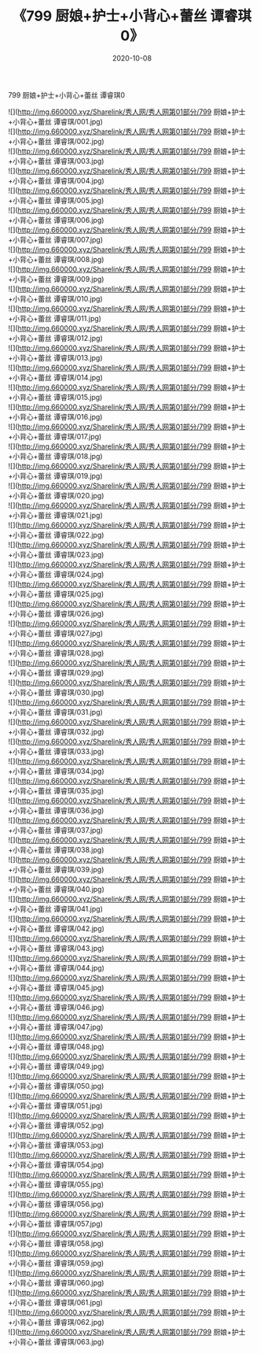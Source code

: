 ﻿---
layout: post
title:  《799 厨娘+护士+小背心+蕾丝 谭睿琪0》
date:   2020-10-08
img: http://img.660000.xyz/Sharelink/秀人网/秀人网第01部分/799 厨娘+护士+小背心+蕾丝 谭睿琪0/000.jpg
categories: [美女, 清纯, 唯美]
---

799 厨娘+护士+小背心+蕾丝 谭睿琪0

  ![](http://img.660000.xyz/Sharelink/秀人网/秀人网第01部分/799 厨娘+护士+小背心+蕾丝 谭睿琪/001.jpg) <br> ![](http://img.660000.xyz/Sharelink/秀人网/秀人网第01部分/799 厨娘+护士+小背心+蕾丝 谭睿琪/002.jpg) <br> ![](http://img.660000.xyz/Sharelink/秀人网/秀人网第01部分/799 厨娘+护士+小背心+蕾丝 谭睿琪/003.jpg) <br> ![](http://img.660000.xyz/Sharelink/秀人网/秀人网第01部分/799 厨娘+护士+小背心+蕾丝 谭睿琪/004.jpg) <br> ![](http://img.660000.xyz/Sharelink/秀人网/秀人网第01部分/799 厨娘+护士+小背心+蕾丝 谭睿琪/005.jpg) <br> ![](http://img.660000.xyz/Sharelink/秀人网/秀人网第01部分/799 厨娘+护士+小背心+蕾丝 谭睿琪/006.jpg) <br> ![](http://img.660000.xyz/Sharelink/秀人网/秀人网第01部分/799 厨娘+护士+小背心+蕾丝 谭睿琪/007.jpg) <br> ![](http://img.660000.xyz/Sharelink/秀人网/秀人网第01部分/799 厨娘+护士+小背心+蕾丝 谭睿琪/008.jpg) <br> ![](http://img.660000.xyz/Sharelink/秀人网/秀人网第01部分/799 厨娘+护士+小背心+蕾丝 谭睿琪/009.jpg) <br> ![](http://img.660000.xyz/Sharelink/秀人网/秀人网第01部分/799 厨娘+护士+小背心+蕾丝 谭睿琪/010.jpg) <br> ![](http://img.660000.xyz/Sharelink/秀人网/秀人网第01部分/799 厨娘+护士+小背心+蕾丝 谭睿琪/011.jpg) <br> ![](http://img.660000.xyz/Sharelink/秀人网/秀人网第01部分/799 厨娘+护士+小背心+蕾丝 谭睿琪/012.jpg) <br> ![](http://img.660000.xyz/Sharelink/秀人网/秀人网第01部分/799 厨娘+护士+小背心+蕾丝 谭睿琪/013.jpg) <br> ![](http://img.660000.xyz/Sharelink/秀人网/秀人网第01部分/799 厨娘+护士+小背心+蕾丝 谭睿琪/014.jpg) <br> ![](http://img.660000.xyz/Sharelink/秀人网/秀人网第01部分/799 厨娘+护士+小背心+蕾丝 谭睿琪/015.jpg) <br> ![](http://img.660000.xyz/Sharelink/秀人网/秀人网第01部分/799 厨娘+护士+小背心+蕾丝 谭睿琪/016.jpg) <br> ![](http://img.660000.xyz/Sharelink/秀人网/秀人网第01部分/799 厨娘+护士+小背心+蕾丝 谭睿琪/017.jpg) <br> ![](http://img.660000.xyz/Sharelink/秀人网/秀人网第01部分/799 厨娘+护士+小背心+蕾丝 谭睿琪/018.jpg) <br> ![](http://img.660000.xyz/Sharelink/秀人网/秀人网第01部分/799 厨娘+护士+小背心+蕾丝 谭睿琪/019.jpg) <br> ![](http://img.660000.xyz/Sharelink/秀人网/秀人网第01部分/799 厨娘+护士+小背心+蕾丝 谭睿琪/020.jpg) <br> ![](http://img.660000.xyz/Sharelink/秀人网/秀人网第01部分/799 厨娘+护士+小背心+蕾丝 谭睿琪/021.jpg) <br> ![](http://img.660000.xyz/Sharelink/秀人网/秀人网第01部分/799 厨娘+护士+小背心+蕾丝 谭睿琪/022.jpg) <br> ![](http://img.660000.xyz/Sharelink/秀人网/秀人网第01部分/799 厨娘+护士+小背心+蕾丝 谭睿琪/023.jpg) <br> ![](http://img.660000.xyz/Sharelink/秀人网/秀人网第01部分/799 厨娘+护士+小背心+蕾丝 谭睿琪/024.jpg) <br> ![](http://img.660000.xyz/Sharelink/秀人网/秀人网第01部分/799 厨娘+护士+小背心+蕾丝 谭睿琪/025.jpg) <br> ![](http://img.660000.xyz/Sharelink/秀人网/秀人网第01部分/799 厨娘+护士+小背心+蕾丝 谭睿琪/026.jpg) <br> ![](http://img.660000.xyz/Sharelink/秀人网/秀人网第01部分/799 厨娘+护士+小背心+蕾丝 谭睿琪/027.jpg) <br> ![](http://img.660000.xyz/Sharelink/秀人网/秀人网第01部分/799 厨娘+护士+小背心+蕾丝 谭睿琪/028.jpg) <br> ![](http://img.660000.xyz/Sharelink/秀人网/秀人网第01部分/799 厨娘+护士+小背心+蕾丝 谭睿琪/029.jpg) <br> ![](http://img.660000.xyz/Sharelink/秀人网/秀人网第01部分/799 厨娘+护士+小背心+蕾丝 谭睿琪/030.jpg) <br> ![](http://img.660000.xyz/Sharelink/秀人网/秀人网第01部分/799 厨娘+护士+小背心+蕾丝 谭睿琪/031.jpg) <br> ![](http://img.660000.xyz/Sharelink/秀人网/秀人网第01部分/799 厨娘+护士+小背心+蕾丝 谭睿琪/032.jpg) <br> ![](http://img.660000.xyz/Sharelink/秀人网/秀人网第01部分/799 厨娘+护士+小背心+蕾丝 谭睿琪/033.jpg) <br> ![](http://img.660000.xyz/Sharelink/秀人网/秀人网第01部分/799 厨娘+护士+小背心+蕾丝 谭睿琪/034.jpg) <br> ![](http://img.660000.xyz/Sharelink/秀人网/秀人网第01部分/799 厨娘+护士+小背心+蕾丝 谭睿琪/035.jpg) <br> ![](http://img.660000.xyz/Sharelink/秀人网/秀人网第01部分/799 厨娘+护士+小背心+蕾丝 谭睿琪/036.jpg) <br> ![](http://img.660000.xyz/Sharelink/秀人网/秀人网第01部分/799 厨娘+护士+小背心+蕾丝 谭睿琪/037.jpg) <br> ![](http://img.660000.xyz/Sharelink/秀人网/秀人网第01部分/799 厨娘+护士+小背心+蕾丝 谭睿琪/038.jpg) <br> ![](http://img.660000.xyz/Sharelink/秀人网/秀人网第01部分/799 厨娘+护士+小背心+蕾丝 谭睿琪/039.jpg) <br> ![](http://img.660000.xyz/Sharelink/秀人网/秀人网第01部分/799 厨娘+护士+小背心+蕾丝 谭睿琪/040.jpg) <br> ![](http://img.660000.xyz/Sharelink/秀人网/秀人网第01部分/799 厨娘+护士+小背心+蕾丝 谭睿琪/041.jpg) <br> ![](http://img.660000.xyz/Sharelink/秀人网/秀人网第01部分/799 厨娘+护士+小背心+蕾丝 谭睿琪/042.jpg) <br> ![](http://img.660000.xyz/Sharelink/秀人网/秀人网第01部分/799 厨娘+护士+小背心+蕾丝 谭睿琪/043.jpg) <br> ![](http://img.660000.xyz/Sharelink/秀人网/秀人网第01部分/799 厨娘+护士+小背心+蕾丝 谭睿琪/044.jpg) <br> ![](http://img.660000.xyz/Sharelink/秀人网/秀人网第01部分/799 厨娘+护士+小背心+蕾丝 谭睿琪/045.jpg) <br> ![](http://img.660000.xyz/Sharelink/秀人网/秀人网第01部分/799 厨娘+护士+小背心+蕾丝 谭睿琪/046.jpg) <br> ![](http://img.660000.xyz/Sharelink/秀人网/秀人网第01部分/799 厨娘+护士+小背心+蕾丝 谭睿琪/047.jpg) <br> ![](http://img.660000.xyz/Sharelink/秀人网/秀人网第01部分/799 厨娘+护士+小背心+蕾丝 谭睿琪/048.jpg) <br> ![](http://img.660000.xyz/Sharelink/秀人网/秀人网第01部分/799 厨娘+护士+小背心+蕾丝 谭睿琪/049.jpg) <br> ![](http://img.660000.xyz/Sharelink/秀人网/秀人网第01部分/799 厨娘+护士+小背心+蕾丝 谭睿琪/050.jpg) <br> ![](http://img.660000.xyz/Sharelink/秀人网/秀人网第01部分/799 厨娘+护士+小背心+蕾丝 谭睿琪/051.jpg) <br> ![](http://img.660000.xyz/Sharelink/秀人网/秀人网第01部分/799 厨娘+护士+小背心+蕾丝 谭睿琪/052.jpg) <br> ![](http://img.660000.xyz/Sharelink/秀人网/秀人网第01部分/799 厨娘+护士+小背心+蕾丝 谭睿琪/053.jpg) <br> ![](http://img.660000.xyz/Sharelink/秀人网/秀人网第01部分/799 厨娘+护士+小背心+蕾丝 谭睿琪/054.jpg) <br> ![](http://img.660000.xyz/Sharelink/秀人网/秀人网第01部分/799 厨娘+护士+小背心+蕾丝 谭睿琪/055.jpg) <br> ![](http://img.660000.xyz/Sharelink/秀人网/秀人网第01部分/799 厨娘+护士+小背心+蕾丝 谭睿琪/056.jpg) <br> ![](http://img.660000.xyz/Sharelink/秀人网/秀人网第01部分/799 厨娘+护士+小背心+蕾丝 谭睿琪/057.jpg) <br> ![](http://img.660000.xyz/Sharelink/秀人网/秀人网第01部分/799 厨娘+护士+小背心+蕾丝 谭睿琪/058.jpg) <br> ![](http://img.660000.xyz/Sharelink/秀人网/秀人网第01部分/799 厨娘+护士+小背心+蕾丝 谭睿琪/059.jpg) <br> ![](http://img.660000.xyz/Sharelink/秀人网/秀人网第01部分/799 厨娘+护士+小背心+蕾丝 谭睿琪/060.jpg) <br> ![](http://img.660000.xyz/Sharelink/秀人网/秀人网第01部分/799 厨娘+护士+小背心+蕾丝 谭睿琪/061.jpg) <br> ![](http://img.660000.xyz/Sharelink/秀人网/秀人网第01部分/799 厨娘+护士+小背心+蕾丝 谭睿琪/062.jpg) <br> ![](http://img.660000.xyz/Sharelink/秀人网/秀人网第01部分/799 厨娘+护士+小背心+蕾丝 谭睿琪/063.jpg) <br>